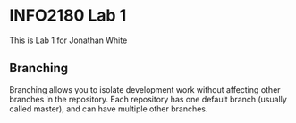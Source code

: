 # INFO2180 Lab 1
This is Lab 1 for Jonathan White
## Branching
Branching allows you to isolate development work without
affecting other branches in the repository. Each repository
has one default branch (usually called master), and can have 
multiple other branches.
